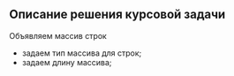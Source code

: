 ## Описание решения курсовой задачи

Объявляем массив строк
- задаем тип массива для строк;
- задаем длину массива;